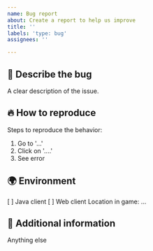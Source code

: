 ```yaml
---
name: Bug report
about: Create a report to help us improve
title: ''
labels: 'type: bug'
assignees: ''

---
```


## 🐞 Describe the bug

A clear description of the issue.


## 🔥 How to reproduce

Steps to reproduce the behavior:
1. Go to '...'
2. Click on '....'
3. See error


## 🌍  Environment

[ ] Java client
[ ] Web client
Location in game: ...


## 🔭 Additional information

Anything else
